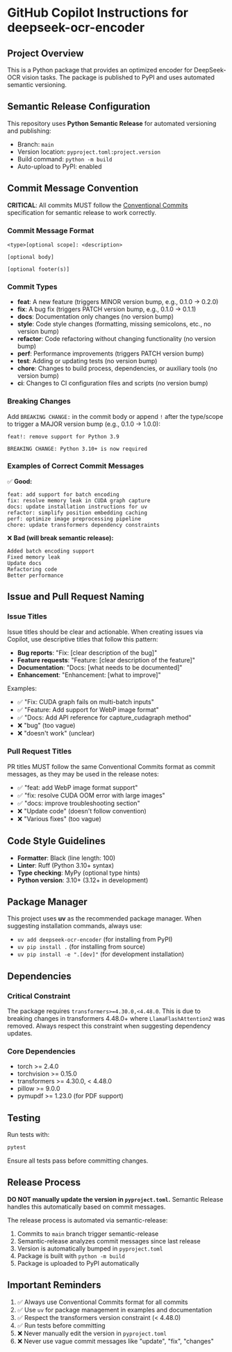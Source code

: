 # GitHub Copilot Instructions for deepseek-ocr-encoder

## Project Overview

This is a Python package that provides an optimized encoder for DeepSeek-OCR vision tasks. The package is published to PyPI and uses automated semantic versioning.

## Semantic Release Configuration

This repository uses **Python Semantic Release** for automated versioning and publishing:

- Branch: `main`
- Version location: `pyproject.toml:project.version`
- Build command: `python -m build`
- Auto-upload to PyPI: enabled

## Commit Message Convention

**CRITICAL**: All commits MUST follow the [Conventional Commits](https://www.conventionalcommits.org/) specification for semantic release to work correctly.

### Commit Message Format

```
<type>[optional scope]: <description>

[optional body]

[optional footer(s)]
```

### Commit Types

- **feat**: A new feature (triggers MINOR version bump, e.g., 0.1.0 → 0.2.0)
- **fix**: A bug fix (triggers PATCH version bump, e.g., 0.1.0 → 0.1.1)
- **docs**: Documentation only changes (no version bump)
- **style**: Code style changes (formatting, missing semicolons, etc., no version bump)
- **refactor**: Code refactoring without changing functionality (no version bump)
- **perf**: Performance improvements (triggers PATCH version bump)
- **test**: Adding or updating tests (no version bump)
- **chore**: Changes to build process, dependencies, or auxiliary tools (no version bump)
- **ci**: Changes to CI configuration files and scripts (no version bump)

### Breaking Changes

Add `BREAKING CHANGE:` in the commit body or append `!` after the type/scope to trigger a MAJOR version bump (e.g., 0.1.0 → 1.0.0):

```
feat!: remove support for Python 3.9

BREAKING CHANGE: Python 3.10+ is now required
```

### Examples of Correct Commit Messages

✅ **Good:**
```
feat: add support for batch encoding
fix: resolve memory leak in CUDA graph capture
docs: update installation instructions for uv
refactor: simplify position embedding caching
perf: optimize image preprocessing pipeline
chore: update transformers dependency constraints
```

❌ **Bad (will break semantic release):**
```
Added batch encoding support
Fixed memory leak
Update docs
Refactoring code
Better performance
```

## Issue and Pull Request Naming

### Issue Titles

Issue titles should be clear and actionable. When creating issues via Copilot, use descriptive titles that follow this pattern:

- **Bug reports**: "Fix: [clear description of the bug]"
- **Feature requests**: "Feature: [clear description of the feature]"
- **Documentation**: "Docs: [what needs to be documented]"
- **Enhancement**: "Enhancement: [what to improve]"

Examples:
- ✅ "Fix: CUDA graph fails on multi-batch inputs"
- ✅ "Feature: Add support for WebP image format"
- ✅ "Docs: Add API reference for capture_cudagraph method"
- ❌ "bug" (too vague)
- ❌ "doesn't work" (unclear)

### Pull Request Titles

PR titles MUST follow the same Conventional Commits format as commit messages, as they may be used in the release notes:

- ✅ "feat: add WebP image format support"
- ✅ "fix: resolve CUDA OOM error with large images"
- ✅ "docs: improve troubleshooting section"
- ❌ "Update code" (doesn't follow convention)
- ❌ "Various fixes" (too vague)

## Code Style Guidelines

- **Formatter**: Black (line length: 100)
- **Linter**: Ruff (Python 3.10+ syntax)
- **Type checking**: MyPy (optional type hints)
- **Python version**: 3.10+ (3.12+ in development)

## Package Manager

This project uses **uv** as the recommended package manager. When suggesting installation commands, always use:

- `uv add deepseek-ocr-encoder` (for installing from PyPI)
- `uv pip install .` (for installing from source)
- `uv pip install -e ".[dev]"` (for development installation)

## Dependencies

### Critical Constraint

The package requires `transformers>=4.30.0,<4.48.0`. This is due to breaking changes in transformers 4.48.0+ where `LlamaFlashAttention2` was removed. Always respect this constraint when suggesting dependency updates.

### Core Dependencies

- torch >= 2.4.0
- torchvision >= 0.15.0
- transformers >= 4.30.0, < 4.48.0
- pillow >= 9.0.0
- pymupdf >= 1.23.0 (for PDF support)

## Testing

Run tests with:
```bash
pytest
```

Ensure all tests pass before committing changes.

## Release Process

**DO NOT manually update the version in `pyproject.toml`.** Semantic Release handles this automatically based on commit messages.

The release process is automated via semantic-release:
1. Commits to `main` branch trigger semantic-release
2. Semantic-release analyzes commit messages since last release
3. Version is automatically bumped in `pyproject.toml`
4. Package is built with `python -m build`
5. Package is uploaded to PyPI automatically

## Important Reminders

1. ✅ Always use Conventional Commits format for all commits
2. ✅ Use `uv` for package management in examples and documentation
3. ✅ Respect the transformers version constraint (< 4.48.0)
4. ✅ Run tests before committing
5. ❌ Never manually edit the version in `pyproject.toml`
6. ❌ Never use vague commit messages like "update", "fix", "changes"
